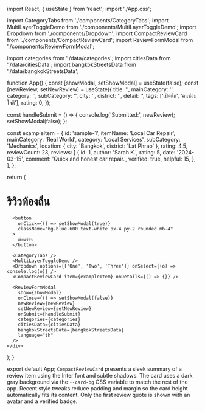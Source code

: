 import React, { useState } from 'react';
import './App.css';

import CategoryTabs from './components/CategoryTabs';
import MultiLayerToggleDemo from './components/MultiLayerToggleDemo';
import Dropdown from './components/Dropdown';
import CompactReviewCard from './components/CompactReviewCard';
import ReviewFormModal from './components/ReviewFormModal';

import categories from './data/categories';
import citiesData from './data/citiesData';
import bangkokStreetsData from './data/bangkokStreetsData';

function App() {
  const [showModal, setShowModal] = useState(false);
  const [newReview, setNewReview] = useState({
    title: '',
    mainCategory: '',
    category: '',
    subCategory: '',
    city: '',
    district: '',
    detail: '',
    tags: ['เปิดดึก', 'คนซ่อมใจดี'],
    rating: 0,
  });

  const handleSubmit = () => {
    console.log('Submitted:', newReview);
    setShowModal(false);
  };

  const exampleItem = {
    id: 'sample-1',
    itemName: 'Local Car Repair',
    mainCategory: 'Real World',
    category: 'Local Services',
    subCategory: 'Mechanics',
    location: { city: 'Bangkok', district: 'Lat Phrao' },
    rating: 4.5,
    reviewCount: 23,
    reviews: [
      {
        id: 1,
        author: 'Sarah K.',
        rating: 5,
        date: '2024-03-15',
        comment: 'Quick and honest car repair.',
        verified: true,
        helpful: 15,
      },
    ],
  };

  return (
    <div className="App p-4">
      <h1 className="text-xl font-bold mb-4">รีวิวท้องถิ่น</h1>

      <button
        onClick={() => setShowModal(true)}
        className="bg-blue-600 text-white px-4 py-2 rounded mb-4"
      >
        เขียนรีวิว
      </button>

      <CategoryTabs />
      <MultiLayerToggleDemo />
      <Dropdown options={['One', 'Two', 'Three']} onSelect={(o) => console.log(o)} />
      <CompactReviewCard item={exampleItem} onDetails={() => {}} />

      <ReviewFormModal
        show={showModal}
        onClose={() => setShowModal(false)}
        newReview={newReview}
        setNewReview={setNewReview}
        onSubmit={handleSubmit}
        categories={categories}
        citiesData={citiesData}
        bangkokStreetsData={bangkokStreetsData}
        language="th"
      />
    </div>
  );
}

export default App;
`CompactReviewCard` presents a sleek summary of a review item using the Inter font and subtle shadows. The card uses a dark gray background via the `--card-bg` CSS variable to match the rest of the app. Recent style tweaks reduce padding and margin so the card height automatically fits its content. Only the first review quote is shown with an avatar and a verified badge.
